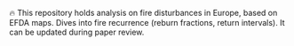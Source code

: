 🔥 This repository holds analysis on fire disturbances in Europe, based on EFDA maps.
Dives into fire recurrence (reburn fractions, return intervals).
It can be updated during paper review.
